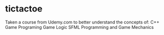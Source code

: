 # tictactoe

Taken a course from Udemy.com to better understand the concepts of:
C++ Game Programing
Game Logic
SFML Programming
and
Game Mechanics
